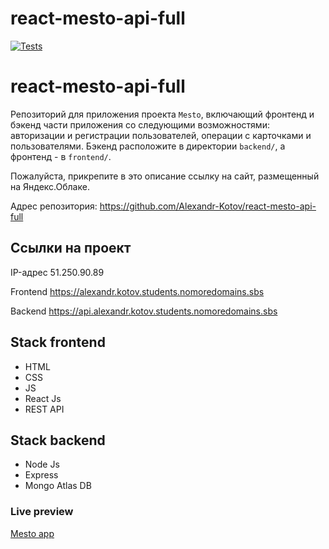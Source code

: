# react-mesto-api-full

[![Tests](https://github.com/Alexandr-Kotov/react-mesto-api-full/actions/workflows/tests.yml/badge.svg)](https://github.com/Alexandr-Kotov/react-mesto-api-full/actions/workflows/tests.yml)
# react-mesto-api-full
Репозиторий для приложения проекта `Mesto`, включающий фронтенд и бэкенд части приложения со следующими возможностями: авторизации и регистрации пользователей, операции с карточками и пользователями. Бэкенд расположите в директории `backend/`, а фронтенд - в `frontend/`. 
  
Пожалуйста, прикрепите в это описание ссылку на сайт, размещенный на Яндекс.Облаке.

Адрес репозитория: https://github.com/Alexandr-Kotov/react-mesto-api-full

## Ссылки на проект

IP-адрес 51.250.90.89

Frontend https://alexandr.kotov.students.nomoredomains.sbs

Backend https://api.alexandr.kotov.students.nomoredomains.sbs

## Stack frontend
- HTML
- CSS
- JS
- React Js
- REST API

## Stack backend
- Node Js
- Express
- Mongo Atlas DB

### Live preview
[Mesto app](https://alexandr.kotov.students.nomoredomains.sbs/)